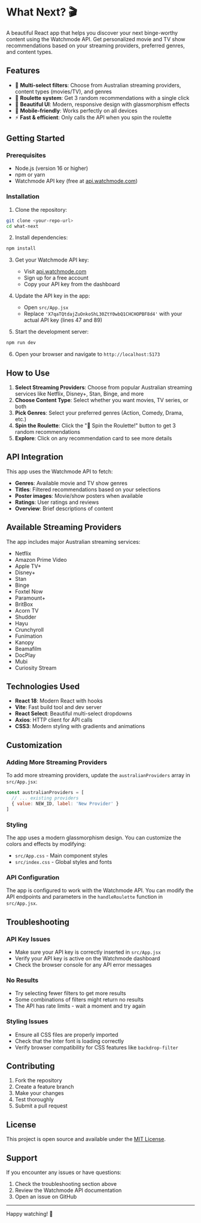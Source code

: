 # What Next? 🎬

A beautiful React app that helps you discover your next binge-worthy content using the Watchmode API. Get personalized movie and TV show recommendations based on your streaming providers, preferred genres, and content types.

## Features

- 🎯 **Multi-select filters**: Choose from Australian streaming providers, content types (movies/TV), and genres
- 🎰 **Roulette system**: Get 3 random recommendations with a single click
- 🎨 **Beautiful UI**: Modern, responsive design with glassmorphism effects
- 📱 **Mobile-friendly**: Works perfectly on all devices
- ⚡ **Fast & efficient**: Only calls the API when you spin the roulette

## Getting Started

### Prerequisites

- Node.js (version 16 or higher)
- npm or yarn
- Watchmode API key (free at [api.watchmode.com](https://api.watchmode.com))

### Installation

1. Clone the repository:
```bash
git clone <your-repo-url>
cd what-next
```

2. Install dependencies:
```bash
npm install
```

3. Get your Watchmode API key:
   - Visit [api.watchmode.com](https://api.watchmode.com)
   - Sign up for a free account
   - Copy your API key from the dashboard

4. Update the API key in the app:
   - Open `src/App.jsx`
   - Replace `'X7qaTQtdajZuOnkoShL30ZtY0wbQ1CHCHOPBF8d4'` with your actual API key (lines 47 and 89)

5. Start the development server:
```bash
npm run dev
```

6. Open your browser and navigate to `http://localhost:5173`

## How to Use

1. **Select Streaming Providers**: Choose from popular Australian streaming services like Netflix, Disney+, Stan, Binge, and more
2. **Choose Content Type**: Select whether you want movies, TV series, or both
3. **Pick Genres**: Select your preferred genres (Action, Comedy, Drama, etc.)
4. **Spin the Roulette**: Click the "🎰 Spin the Roulette!" button to get 3 random recommendations
5. **Explore**: Click on any recommendation card to see more details

## API Integration

This app uses the Watchmode API to fetch:
- **Genres**: Available movie and TV show genres
- **Titles**: Filtered recommendations based on your selections
- **Poster images**: Movie/show posters when available
- **Ratings**: User ratings and reviews
- **Overview**: Brief descriptions of content

## Available Streaming Providers

The app includes major Australian streaming services:
- Netflix
- Amazon Prime Video
- Apple TV+
- Disney+
- Stan
- Binge
- Foxtel Now
- Paramount+
- BritBox
- Acorn TV
- Shudder
- Hayu
- Crunchyroll
- Funimation
- Kanopy
- Beamafilm
- DocPlay
- Mubi
- Curiosity Stream

## Technologies Used

- **React 18**: Modern React with hooks
- **Vite**: Fast build tool and dev server
- **React Select**: Beautiful multi-select dropdowns
- **Axios**: HTTP client for API calls
- **CSS3**: Modern styling with gradients and animations

## Customization

### Adding More Streaming Providers

To add more streaming providers, update the `australianProviders` array in `src/App.jsx`:

```javascript
const australianProviders = [
  // ... existing providers
  { value: NEW_ID, label: 'New Provider' }
]
```

### Styling

The app uses a modern glassmorphism design. You can customize the colors and effects by modifying:
- `src/App.css` - Main component styles
- `src/index.css` - Global styles and fonts

### API Configuration

The app is configured to work with the Watchmode API. You can modify the API endpoints and parameters in the `handleRoulette` function in `src/App.jsx`.

## Troubleshooting

### API Key Issues
- Make sure your API key is correctly inserted in `src/App.jsx`
- Verify your API key is active on the Watchmode dashboard
- Check the browser console for any API error messages

### No Results
- Try selecting fewer filters to get more results
- Some combinations of filters might return no results
- The API has rate limits - wait a moment and try again

### Styling Issues
- Ensure all CSS files are properly imported
- Check that the Inter font is loading correctly
- Verify browser compatibility for CSS features like `backdrop-filter`

## Contributing

1. Fork the repository
2. Create a feature branch
3. Make your changes
4. Test thoroughly
5. Submit a pull request

## License

This project is open source and available under the [MIT License](LICENSE).

## Support

If you encounter any issues or have questions:
1. Check the troubleshooting section above
2. Review the Watchmode API documentation
3. Open an issue on GitHub

---

Happy watching! 🍿
